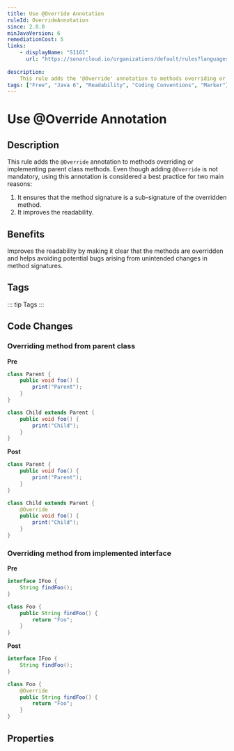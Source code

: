 ```yaml
---
title: Use @Override Annotation
ruleId: OverrideAnnotation
since: 2.0.0
minJavaVersion: 6
remediationCost: 5
links:
    - displayName: "S1161"
      url: "https://sonarcloud.io/organizations/default/rules?languages=java&open=java%3AS1161&q=S1161"
    
description:
    This rule adds the '@Override' annotation to methods overriding or implementing parent class methods.
tags: ["Free", "Java 6", "Readability", "Coding Conventions", "Marker"]
---
```


# Use @Override Annotation

## Description

This rule adds the `@Override` annotation to methods overriding or implementing parent class methods.
Even though adding `@Override` is not mandatory, using this annotation is considered a best practice for
 two main reasons:
 1. It ensures that the method signature is a sub-signature of the overridden method.
 2. It improves the readability.

## Benefits

Improves the readability by making it clear that the methods are overridden and helps avoiding potential bugs arising from unintended changes in method signatures.


## Tags

::: tip Tags
<TagLinks />
:::

## Code Changes

### Overriding method from parent class
__Pre__
```java
class Parent {
    public void foo() {
        print("Parent");
    }
}

class Child extends Parent {
    public void foo() {
        print("Child");
    }
}
```

__Post__
```java
class Parent {
    public void foo() {
        print("Parent");
    }
}

class Child extends Parent {
    @Override
    public void foo() {
        print("Child");
    }
}
```

### Overriding method from implemented interface
__Pre__
```java
interface IFoo {
    String findFoo();
}

class Foo {
    public String findFoo() {
        return "Foo";
    }
}
```

__Post__
```java
interface IFoo {
    String findFoo();
}

class Foo {
    @Override
    public String findFoo() {
        return "Foo";
    }
}
```

<VersionNotice />


## Properties

<RuleProperties />
